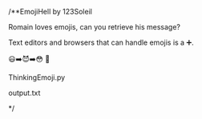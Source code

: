 /**EmojiHell
by 123Soleil

Romain loves emojis, can you retrieve his message?

Text editors and browsers that can handle emojis is a ➕.

😃➡️😈➡️😳
🐍

ThinkingEmoji.py

output.txt

*/
